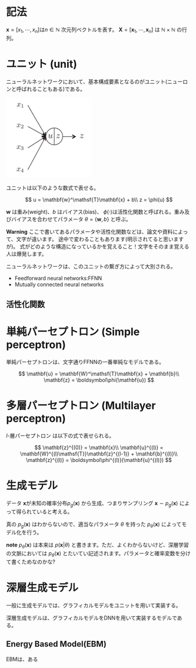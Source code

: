 # 記法
$\mathbf{x}=[x_1,\cdots,x_n]$は$n\in\mathbb{N}$ 次元列ベクトルを表す。
$\mathbf{X}=[\mathbf{x}_1,\cdots,\mathbf{x}_n]$ は $\mathbb{N}\times\mathbb{N}$ の行列。

# ユニット (unit)
ニューラルネットワークにおいて、基本構成要素となるのがユニット(ニューロンと呼ばれることもある)である。

![unit](./unit.png)

ユニットは以下のような数式で表せる。

$$
    u = \mathbf{w}^\mathsf{T}\mathbf{x} + b\\
    z = \phi(u)
$$

$\mathbf{w}$ は重み(weight)、$b$ はバイアス(bias)、 $\phi(\cdot)$は活性化関数と呼ばれる。重み及びバイアスを合わせてパラメータ $\theta = \{\mathbf{w}, b\}$ と呼ぶ。

**Warning**
ここで書いてあるパラメータや活性化関数などは、論文や資料によって、文字が違います。
途中で変わることもあります(明示されてると思いますが)。
式がどのような構造になっているかを覚えること！文字をそのまま覚える人は爆発します。


ニューラルネットワークは、このユニットの繋ぎ方によって大別される。
- Feedforward neural networks:FFNN
- Mutually connected neural networks

## 活性化関数


# 単純パーセプトロン (Simple perceptron)
単純パーセプトロンは、文字通りFFNNの一番単純なモデルである。

$$
    \mathbf{u} = \mathbf{W}^\mathsf{T}\mathbf{x} +  \mathbf{b}\\
    \mathbf{z} =  \boldsymbol\phi(\mathbf{u})
$$

# 多層パーセプトロン (Multilayer perceptron)

$l$-層パーセプトロン は以下の式で表せられる。

$$
    \mathbf{z}^{(0)} = \mathbf{x}\\
    \mathbf{u}^{(l)} = \mathbf{W}^{(l)\mathsf{T}}\mathbf{z}^{(l-1)} +  \mathbf{b}^{(l)}\\
    \mathbf{z}^{(l)} = \boldsymbol\phi^{(l)}(\mathbf{u}^{(l)})
$$


# 生成モデル
データ $\mathbf{x}$が未知の確率分布$p_g(\mathbf{x})$ から生成、つまりサンプリング  $\mathbf{x}\sim p_g(\mathbf{x})$ によって得られていると考える。

真の $p_g(\mathbf{x})$ はわからないので、適当なパラメータ $\theta$ を持った  $p_\theta(\mathbf{x})$ によってモデル化を行う。

**note**
$p_\theta(\mathbf{x})$ は本来は $p(\mathbf{x}|\theta)$ と書きます。ただ、よくわからないけど、深層学習の文脈においては $p_\theta(\mathbf{x})$ とたいてい記述されます。パラメータと確率変数を分けて書くためなのかな?




# 深層生成モデル
一般に生成モデルでは、グラフィカルモデルをユニットを用いて実装する。

深層生成モデルは、グラフィカルモデルをDNNを用いて実装するモデルである。


## Energy Based Model(EBM)
EBMは、ある